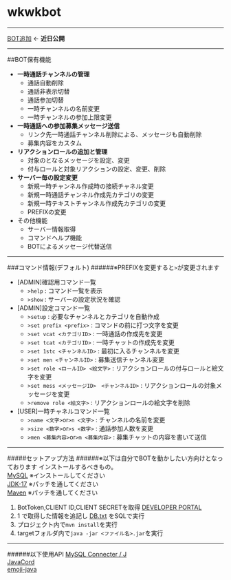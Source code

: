 # wkwkbot
***
 [BOT追加]() ← **近日公開**
***
##BOT保有機能
- **一時通話チャンネルの管理**
  - 通話自動削除
  - 通話非表示切替
  - 通話参加切替
  - 一時チャンネルの名前変更
  - 一時チャンネルの参加上限変更
- **一時通話への参加募集メッセージ送信**
  - リンク先一時通話チャンネル削除による、メッセージも自動削除
  - 募集内容をカスタム
- **リアクションロールの追加と管理**
  - 対象のとなるメッセージを設定、変更
  - 付与ロールと対象リアクションの設定、変更、削除
- **サーバー毎の設定変更**
  - 新規一時チャンネル作成時の接続チャネル変更
  - 新規一時通話チャンネル作成先カテゴリの変更
  - 新規一時テキストチャンネル作成先カテゴリの変更
  - PREFIXの変更
- その他機能
  - サーバー情報取得
  - コマンドヘルプ機能
  - BOTによるメッセージ代替送信
***
  ###コマンド情報(デフォルト)
  ######※PREFIXを変更すると`>`が変更されます
- [ADMIN]確認用コマンド一覧  
  - `>help` : コマンド一覧を表示  
  - `>show` : サーバーの設定状況を確認  
- [ADMIN]設定コマンド一覧  
  - `>setup` : 必要なチャンネルとカテゴリを自動作成  
  - `>set prefix <prefix>` : コマンドの前に打つ文字を変更  
  - `>set vcat <カテゴリID>` : 一時通話の作成先を変更  
  - `>set tcat <カテゴリID>` : 一時チャットの作成先を変更  
  - `>set 1stc <チャンネルID>` : 最初に入るチャンネルを変更  
  - `>set men <チャンネルID>` : 募集送信チャンネル変更  
  - `>set role <ロールID> <絵文字>` : リアクションロールの付与ロールと絵文字を変更  
  - `>set mess <メッセージID>　<チャンネルID>` : リアクションロールの対象メッセージを変更  
  - `>remove role <絵文字>` : リアクションロールの絵文字を削除  
- [USER]一時チャネルコマンド一覧  
  - `>name <文字>`or`>n <文字>` : チャンネルの名前を変更  
  - `>size <数字>`or`>s <数字>` : 通話参加人数を変更  
  - `>men <募集内容>`or`>m <募集内容>` : 募集チャットの内容を書いて送信  
***
#####セットアップ方法
######※以下は自分でBOTを動かしたい方向けとなっております
インストールするべきもの。  
[MySQL](https://dev.mysql.com/downloads/mysql/) ※インストールしてください  
[JDK-17](https://www.oracle.com/java/technologies/downloads/) ※パッチを通してください  
[Maven](https://maven.apache.org/download.cgi) ※パッチを通してください
1. BotToken,CLIENT ID,CLIENT SECRETを取得 [DEVELOPER PORTAL](https://discord.com/developers/applications)
2. 1 で取得した情報を追記し [DB.txt](https://github.com/wkwk-3/wkwkbot/blob/main/DB/DB.txt) をSQLで実行 
3. プロジェクト内で`mvn install`を実行
4. targetフォルダ内で`java -jar <ファイル名>.jar`を実行


***
######以下使用API
[MySQL Connecter / J](https://github.com/mysql/mysql-connector-j)  
[JavaCord](https://javacord.org)  
[emoji-java](https://github.com/vdurmont/emoji-java)  